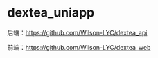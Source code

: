 # dextea_uniapp
后端：https://github.com/Wilson-LYC/dextea_api

前端：https://github.com/Wilson-LYC/dextea_web
